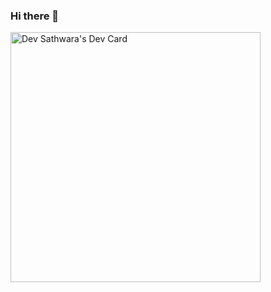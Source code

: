 ### Hi there 👋

<!--
**devsathwara/devsathwara** is a ✨ _special_ ✨ repository because its `README.md` (this file) appears on your GitHub profile.

Here are some ideas to get you started:

- 🔭 I’m currently working on ...
- 🌱 I’m currently learning ...
- 👯 I’m looking to collaborate on ...
- 🤔 I’m looking for help with ...
- 💬 Ask me about ...
- 📫 How to reach me: ...
- 😄 Pronouns: ...
- ⚡ Fun fact: ...
-->
<a href="https://app.daily.dev/devsathwara"><img src="https://api.daily.dev/devcards/92bc653aa4024cbdad5c821d5d570d44.png?r=tzx" width="400" alt="Dev Sathwara's Dev Card"/></a>
